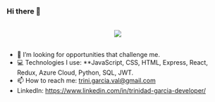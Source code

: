 ### Hi there 👋
<br>
<div align='center'> 
<img src = 'https://user-images.githubusercontent.com/85238660/184928696-14bd3358-b605-4ee3-a2df-28640137bb56.gif' />
</div>
<br>


- 🌱 I’m looking for opportunities that challenge me. 
- 💻 Technologies I use: **JavaScript, CSS, HTML, Express, React, Redux, Azure Cloud, Python, SQL, JWT.
- 📫 How to reach me: trini.garcia.val@gmail.com 
- LinkedIn: https://www.linkedin.com/in/trinidad-garcia-developer/


